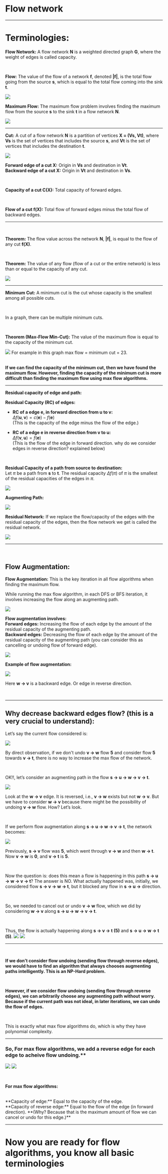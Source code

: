 # Flow network
---

# Terminologies:

**Flow Network:** A flow network **N** is a weighted directed graph **G**, where the weight of edges is called capacity.

<br>

**Flow:** The value of the flow of a network **f**, denoted **|f|**, is the total flow going from the source **s**, which is equal to the total flow coming into the sink **t**.

<img src = "images/1.png">

<br>

**Maximum Flow:** The maximum flow problem involves finding the maximum flow from the source **s** to the sink **t** in a flow network **N**.

<img src ="images/2.png">

<br>

---

**Cut:** A cut of a flow network **N** is a partition of vertices **X = (Vs, Vt)**, where **Vs** is the set of vertices that includes the source **s**, and **Vt** is the set of vertices that includes the destination **t**.

<img src ="images/3.png">

**Forward edge of a cut X:** Origin in **Vs** and destination in **Vt**.  
**Backward edge of a cut X:** Origin in **Vt** and destination in **Vs**.

<br>

**Capacity of a cut C(X):** Total capacity of forward edges. 

<br>

**Flow of a cut f(X):** Total flow of forward edges minus the total flow of backward edges.

---
<br>

**Theorem:** The flow value across the network **N**, **|f|**, is equal to the flow of any cut **f(X)**.  

<br>

**Theorem:** The value of any flow (flow of a cut or the entire network) is less than or equal to the capacity of any cut.

<img src ="images/4.png">

---

**Minimum Cut:** A minimum cut is the cut whose capacity is the smallest among all possible cuts.  

<br>

In a graph, there can be multiple minimum cuts.

<br>

**Theorem (Max-Flow Min-Cut):** The value of the maximum flow is equal to the capacity of the minimum cut.

<img src ="images/4.png">
For example in this graph max flow = minimum cut = 23.

<br>
<br>

**If we can find the capacity of the minimum cut, then we have found the maximum flow. However, finding the capacity of the minimum cut is more difficult than finding the maximum flow using max flow algorithms.**

---

**Residual capacity of edge and path:**

**Residual Capacity (RC) of edges:**  

- **RC of a edge $\textbf{e}$, in forward direction from $\textbf{u}$ to $\textbf{v}$:**  
  $\Delta f(\textbf{u}, \textbf{v}) = c(\textbf{e}) - f(\textbf{e})$  
  (This is the capacity of the edge minus the flow of the edge.)  

- **RC of a edge $\textbf{e}$ in reverse direction from $\textbf{v}$ to $\textbf{u}$:**  
  $\Delta f(\textbf{v}, \textbf{u}) = f(\textbf{e})$  
  (This is the flow of the edge in forward direction. why do we consider edges in reverse direction? explained below)  
  
<br>

**Residual Capacity of a path from source to destination:**  
Let $\pi$ be a path from $\textbf{s}$ to $\textbf{t}$. The residual capacity $\Delta f(\pi)$ of $\pi$ is the smallest of the residual capacities of the edges in $\pi$.

<img src ="images/5.png">

<br>

**Augmenting Path:**  

<img src ="images/6.png">

<br>

**Residual Network:** If we replace the flow/capacity of the edges with the residual capacity of the edges, then the flow network we get is called the residual network.

<img src ="images/7.png">

<br>

---

<br>

## Flow Augmentation:

**Flow Augmentation:** This is the key iteration in all flow algorithms when finding the maximum flow.

While running the max flow algorithm, in each DFS or BFS iteration, it involves increasing the flow along an augmenting path.

<img src ="images/8.png">

<br>

**Flow augmentation involves:**  
**Forward edges:** Increasing the flow of each edge by the amount of the residual capacity of the augmenting path.  
**Backward edges:** Decreasing the flow of each edge by the amount of the residual capacity of the augmenting path (you can consider this as cancelling or undoing flow of forward edge).

<img src ="images/9.png">

<br>

**Example of flow augmentation:**
<br>

<img src ="images/10.png">

Here **w -> v** is a backward edge. Or edge in reverse direction.

<br>

---

## Why decrease backward edges flow? (this is a very crucial to understand):  

Let’s say the current flow considered is:

<img src ="images/11.jpg">

By direct observation, if we don't undo **v → w** flow **5** and consider flow **5** towards **v → t**, there is no way to increase the max flow of the network.

<br>

OK!!, let’s consider an augmenting path in the flow **s → u → w → v → t**.  

<img src ="images/12.jpg">

Look at the **w → v** edge. It is reversed, i.e., **v → w** exists but not **w → v**. But we have to consider **w → v** because there might be the possibility of undoing **v → w** flow. How? Let’s look.

<br>

If we perform flow augmentation along **s → u → w → v → t**, the network becomes:

<img src ="images/13.jpg">

Previously, **s → v** flow was **5**, which went through **v → w** and then **w → t**. Now **v → w** is **0**, and **v → t** is **5**.

<br>

Now the question is: does this mean a flow is happening in this path **s → u → w → v → t**? The answer is NO. What actually happened was, initially, we considered flow **s → v → w → t**, but it blocked any flow in **s → u →** direction.  

<br>

So, we needed to cancel out or undo **v → w** flow, which we did by considering **w → v** along **s → u → w → v → t**.  

<br>

Thus, the flow is actually happening along **s → v → t (5)** and **s → u → w → t (5)**.
<img src ="images/14.jpg"> <img src ="images/15.jpg">

---

<br>

**If we don’t consider flow undoing (sending flow through reverse edges), we would have to find an algorithm that always chooses augmenting paths intelligently. This is an NP-Hard problem.**

<br>

**However, if we consider flow undoing (sending flow through reverse edges), we can arbitrarily choose any augmenting path without worry. Because if the current path was not ideal, in later iterations, we can undo the flow of edges.**

<br>

This is exactly what max flow algorithms do, which is why they have polynomial complexity.

---

### So, For max flow algorithms, we add a reverse edge for each edge to acheive flow undoing.**

<img src ="images/16.jpg"> <img src ="images/17.jpg">

<br>


**For max flow algorithms:**

<br>
**Capacity of edge:** Equal to the capacity of the edge.  
<br>
**Capacity of reverse edge:** Equal to the flow of the edge (in forward direction). **(Why? Because that is the maximum amount of flow we can cancel or undo for this edge.)**

<br>

---

# Now you are ready for flow algorithms, you know all basic terminologies
